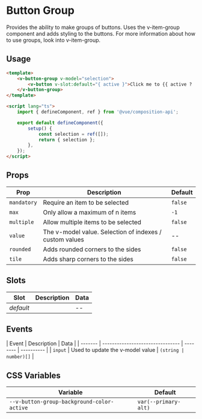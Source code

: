 # Button Group

Provides the ability to make groups of buttons. Uses the v-item-group component and adds styling to the buttons. For
more information about how to use groups, look into v-item-group.

## Usage

```html
<template>
	<v-button-group v-model="selection">
		<v-button v-slot:default="{ active }">Click me to {{ active ? 'activate' : 'deactivate' }}</v-button>
	</v-button-group>
</template>

<script lang="ts">
	import { defineComponent, ref } from '@vue/composition-api';

	export default defineComponent({
		setup() {
			const selection = ref([]);
			return { selection };
		},
	});
</script>
```

## Props

| Prop        | Description                                             | Default |
| ----------- | ------------------------------------------------------- | ------- |
| `mandatory` | Require an item to be selected                          | `false` |
| `max`       | Only allow a maximum of n items                         | `-1`    |
| `multiple`  | Allow multiple items to be selected                     | `false` |
| `value`     | The v-model value. Selection of indexes / custom values | --      |
| `rounded`   | Adds rounded corners to the sides                       | `false` |
| `tile`      | Adds sharp corners to the sides                         | `false` |

## Slots

| Slot      | Description | Data |
| --------- | ----------- | ---- |
| _default_ |             | --   |

## Events

| Event   | Description                      | Data     |
| ------- | -------------------------------- | -------- | ---------- |
| `input` | Used to update the v-model value | `(string | number)[]` |

## CSS Variables

| Variable                                   | Default              |
| ------------------------------------------ | -------------------- |
| `--v-button-group-background-color-active` | `var(--primary-alt)` |
